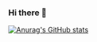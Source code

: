 ### Hi there 👋

[![Anurag's GitHub stats](https://github-readme-stats.vercel.app/api?username=qowlz&theme=dracula)](https://github.com/anuraghazra/github-readme-stats)
